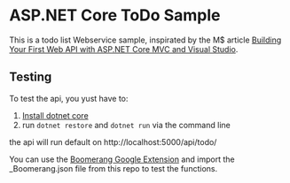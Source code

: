 ASP.NET Core ToDo Sample
========================

This is a todo list Webservice sample, inspirated by the M$ article [Building Your First Web API with ASP.NET Core MVC and Visual Studio](https://docs.asp.net/en/latest/tutorials/first-web-api.html).

Testing
-------
To test the api, you yust have to:

1. [Install dotnet core](https://www.microsoft.com/net/core)
2. run ``dotnet restore`` and ``dotnet run`` via the command line

the api will run default on http://localhost:5000/api/todo/

You can use the [Boomerang Google Extension](https://chrome.google.com/webstore/detail/boomerang-soap-rest-clien/eipdnjedkpcnlmmdfdkgfpljanehloah) and import the \_Boomerang.json file from this repo to test the functions.
